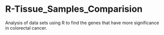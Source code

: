 # R-Tissue_Samples_Comparision
Analysis of data sets using R to find the genes that have more significance in colorectal cancer.
